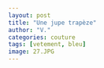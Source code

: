 ```yaml
---
layout: post
title: "Une jupe trapèze"
author: "V."
categories: couture
tags: [vetement, bleu]
image: 27.JPG
---
```

